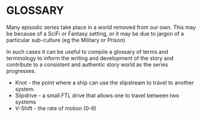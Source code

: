 # GLOSSARY

Many episodic series take place in a world removed from our own. This may be because of a SciFi or Fantasy setting, or it may be due to jargon of a particular sub-culture (eg the Military or Prison)

In such cases it can be useful to compile a glossary of terms and terminology to inform the writing and development of the story and contribute to a consistent and authentic story world as the series progresses.



* Knot - the point where a ship can use the slipstream to travel to another system.
* Slipdrive - a small FTL drive that allows one to travel between two systems
* V-Shift - the rate of motion (0-6)
